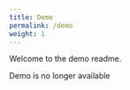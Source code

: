 ```yaml
---
title: Demo
permalink: /demo
weight: 1
---
```


Welcome to the demo readme.  
  
Demo is no longer available 
